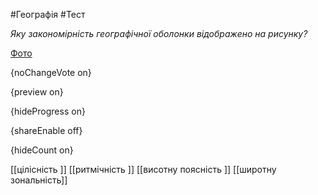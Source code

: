 #Географія #Тест

*Яку закономірність географічної оболонки відображено на рисунку?*

[Фото](https://zno.osvita.ua//doc/images/znotest/122/12266/8.jpg)

{noChangeVote on}

{preview on}

{hideProgress on}

{shareEnable off}

{hideCount on}

[[цілісність ]]
[[ритмічність ]]
[[висотну поясність ]]
[[широтну зональність]]

